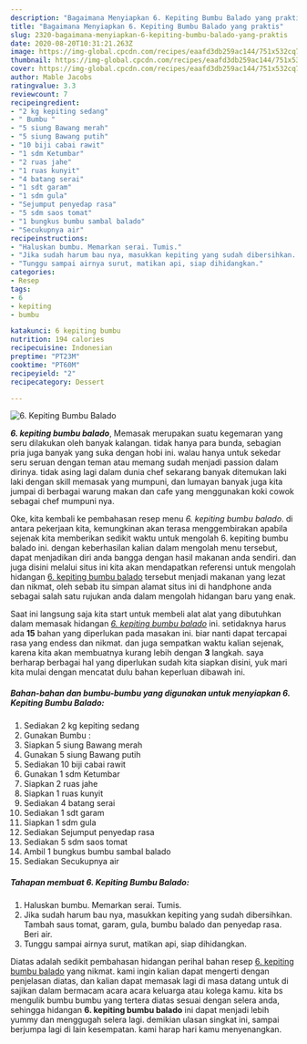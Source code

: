 ```yaml
---
description: "Bagaimana Menyiapkan 6. Kepiting Bumbu Balado yang praktis"
title: "Bagaimana Menyiapkan 6. Kepiting Bumbu Balado yang praktis"
slug: 2320-bagaimana-menyiapkan-6-kepiting-bumbu-balado-yang-praktis
date: 2020-08-20T10:31:21.263Z
image: https://img-global.cpcdn.com/recipes/eaafd3db259ac144/751x532cq70/6-kepiting-bumbu-balado-foto-resep-utama.jpg
thumbnail: https://img-global.cpcdn.com/recipes/eaafd3db259ac144/751x532cq70/6-kepiting-bumbu-balado-foto-resep-utama.jpg
cover: https://img-global.cpcdn.com/recipes/eaafd3db259ac144/751x532cq70/6-kepiting-bumbu-balado-foto-resep-utama.jpg
author: Mable Jacobs
ratingvalue: 3.3
reviewcount: 7
recipeingredient:
- "2 kg kepiting sedang"
- " Bumbu "
- "5 siung Bawang merah"
- "5 siung Bawang putih"
- "10 biji cabai rawit"
- "1 sdm Ketumbar"
- "2 ruas jahe"
- "1 ruas kunyit"
- "4 batang serai"
- "1 sdt garam"
- "1 sdm gula"
- "Sejumput penyedap rasa"
- "5 sdm saos tomat"
- "1 bungkus bumbu sambal balado"
- "Secukupnya air"
recipeinstructions:
- "Haluskan bumbu. Memarkan serai. Tumis."
- "Jika sudah harum bau nya, masukkan kepiting yang sudah dibersihkan. Tambah saus tomat, garam, gula, bumbu balado dan penyedap rasa. Beri air."
- "Tunggu sampai airnya surut, matikan api, siap dihidangkan."
categories:
- Resep
tags:
- 6
- kepiting
- bumbu

katakunci: 6 kepiting bumbu 
nutrition: 194 calories
recipecuisine: Indonesian
preptime: "PT23M"
cooktime: "PT60M"
recipeyield: "2"
recipecategory: Dessert

---
```



![6. Kepiting Bumbu Balado](https://img-global.cpcdn.com/recipes/eaafd3db259ac144/751x532cq70/6-kepiting-bumbu-balado-foto-resep-utama.jpg)

<b><i>6. kepiting bumbu balado</i></b>, Memasak merupakan suatu kegemaran yang seru dilakukan oleh banyak kalangan. tidak hanya para bunda, sebagian pria juga banyak yang suka dengan hobi ini. walau hanya untuk sekedar seru seruan dengan teman atau memang sudah menjadi passion dalam dirinya. tidak asing lagi dalam dunia chef sekarang banyak ditemukan laki laki dengan skill memasak yang mumpuni, dan lumayan banyak juga kita jumpai di berbagai warung makan dan cafe yang menggunakan koki cowok sebagai chef mumpuni nya.

Oke, kita kembali ke pembahasan resep menu <i>6. kepiting bumbu balado</i>. di antara pekerjaan kita, kemungkinan akan terasa menggembirakan apabila sejenak kita memberikan sedikit waktu untuk mengolah 6. kepiting bumbu balado ini. dengan keberhasilan kalian dalam mengolah menu tersebut, dapat menjadikan diri anda bangga dengan hasil makanan anda sendiri. dan juga disini melalui situs ini kita akan mendapatkan referensi untuk mengolah hidangan <u>6. kepiting bumbu balado</u> tersebut menjadi makanan yang lezat dan nikmat, oleh sebab itu simpan alamat situs ini di handphone anda sebagai salah satu rujukan anda dalam mengolah hidangan baru yang enak.




Saat ini langsung saja kita start untuk membeli alat alat yang dibutuhkan dalam memasak hidangan <u><i>6. kepiting bumbu balado</i></u> ini. setidaknya harus ada <b>15</b> bahan yang diperlukan pada masakan ini. biar nanti dapat tercapai rasa yang endess dan nikmat. dan juga sempatkan waktu kalian sejenak, karena kita akan membuatnya kurang lebih dengan <b>3</b> langkah. saya berharap berbagai hal yang diperlukan sudah kita siapkan disini, yuk mari kita mulai dengan mencatat dulu bahan keperluan dibawah ini.

<!--inarticleads1-->

##### Bahan-bahan dan bumbu-bumbu yang digunakan untuk menyiapkan 6. Kepiting Bumbu Balado:

1. Sediakan 2 kg kepiting sedang
1. Gunakan  Bumbu :
1. Siapkan 5 siung Bawang merah
1. Gunakan 5 siung Bawang putih
1. Sediakan 10 biji cabai rawit
1. Gunakan 1 sdm Ketumbar
1. Siapkan 2 ruas jahe
1. Siapkan 1 ruas kunyit
1. Sediakan 4 batang serai
1. Sediakan 1 sdt garam
1. Siapkan 1 sdm gula
1. Sediakan Sejumput penyedap rasa
1. Sediakan 5 sdm saos tomat
1. Ambil 1 bungkus bumbu sambal balado
1. Sediakan Secukupnya air




<!--inarticleads2-->

##### Tahapan membuat 6. Kepiting Bumbu Balado:

1. Haluskan bumbu. Memarkan serai. Tumis.
1. Jika sudah harum bau nya, masukkan kepiting yang sudah dibersihkan. Tambah saus tomat, garam, gula, bumbu balado dan penyedap rasa. Beri air.
1. Tunggu sampai airnya surut, matikan api, siap dihidangkan.




Diatas adalah sedikit pembahasan hidangan perihal bahan resep <u>6. kepiting bumbu balado</u> yang nikmat. kami ingin kalian dapat mengerti dengan penjelasan diatas, dan kalian dapat memasak lagi di masa datang untuk di sajikan dalam bermacam acara acara keluarga atau kolega kamu. kita bs mengulik bumbu bumbu yang tertera diatas sesuai dengan selera anda, sehingga hidangan <b>6. kepiting bumbu balado</b> ini dapat menjadi lebih yummy dan menggugah selera lagi. demikian ulasan singkat ini, sampai berjumpa lagi di lain kesempatan. kami harap hari kamu menyenangkan.

